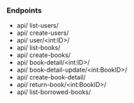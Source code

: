 ### Endpoints

- api/ list-users/
- api/ create-users/
- api/ user/\<int:ID\>/
- api/ list-books/
- api/ create-books/
- api/ book-detail/\<int:ID\>/
- api/ book-detail-update/\<int:BookID\>/
- api/ create-book-detail/
- api/ return-book/\<int:BookID\>/
- api/ list-borrowed-books/
